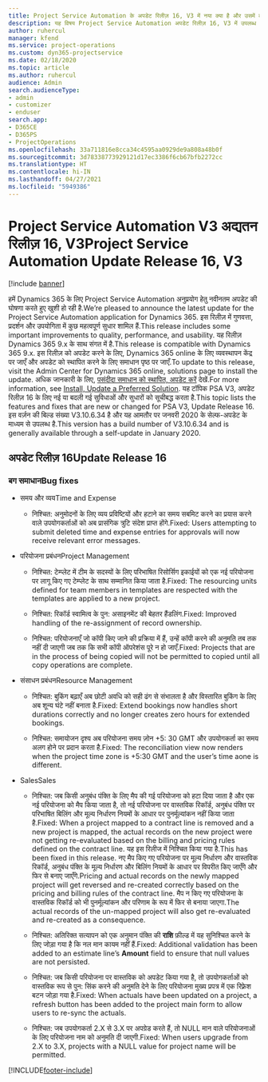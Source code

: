 ```yaml
---
title: Project Service Automation के अपडेट रिलीज़ 16, V3 में नया क्या है और उसमें क्या परिवर्तन हुआ है
description: यह विषय Project Service Automation अपडेट रिलीज़ 16, V3 में उपलब्ध सुविधाओं और सुधारों को सूचीबद्ध करता है.
author: ruhercul
manager: kfend
ms.service: project-operations
ms.custom: dyn365-projectservice
ms.date: 02/18/2020
ms.topic: article
ms.author: ruhercul
audience: Admin
search.audienceType:
- admin
- customizer
- enduser
search.app:
- D365CE
- D365PS
- ProjectOperations
ms.openlocfilehash: 33a711816e8cca34c4595aa0929de9a808a48b0f
ms.sourcegitcommit: 3d78338773929121d17ec3386f6cb67bfb2272cc
ms.translationtype: HT
ms.contentlocale: hi-IN
ms.lasthandoff: 04/27/2021
ms.locfileid: "5949386"
---
```

# <a name="project-service-automation-update-release-16-v3"></a><span data-ttu-id="d0be5-103">Project Service Automation V3 अद्यतन रिलीज़ 16, V3</span><span class="sxs-lookup"><span data-stu-id="d0be5-103">Project Service Automation Update Release 16, V3</span></span>

[!include [banner](../includes/psa-now-project-operations.md)]

<span data-ttu-id="d0be5-104">हमें Dynamics 365 के लिए Project Service Automation अनुप्रयोग हेतु नवीनतम अपडेट की घोषणा करते हुए खुशी हो रही है.</span><span class="sxs-lookup"><span data-stu-id="d0be5-104">We’re pleased to announce the latest update for the Project Service Automation application for Dynamics 365.</span></span> <span data-ttu-id="d0be5-105">इस रिलीज़ में गुणवत्ता, प्रदर्शन और उपयोगिता में कुछ महत्वपूर्ण सुधार शामिल हैं.</span><span class="sxs-lookup"><span data-stu-id="d0be5-105">This release includes some important improvements to quality, performance, and usability.</span></span>  <span data-ttu-id="d0be5-106">यह रिलीज़ Dynamics 365 9.x के साथ संगत में है.</span><span class="sxs-lookup"><span data-stu-id="d0be5-106">This release is compatible with Dynamics 365 9.x.</span></span> <span data-ttu-id="d0be5-107">इस रिलीज़ को अपडेट करने के लिए, Dynamics 365 online के लिए व्यवस्थापन केंद्र पर जाएँ और अपडेट को स्थापित करने के लिए समाधान पृष्ठ पर जाएँ.</span><span class="sxs-lookup"><span data-stu-id="d0be5-107">To update to this release, visit the Admin Center for Dynamics 365 online, solutions page to install the update.</span></span> <span data-ttu-id="d0be5-108">अधिक जानकारी के लिए, [पसंदीदा समाधान को स्थापित, अपडेट करें](/dynamics365/project-service/upgrade-psa-home-page) देखें.</span><span class="sxs-lookup"><span data-stu-id="d0be5-108">For more information, see [Install, Update a Preferred Solution](/dynamics365/project-service/upgrade-psa-home-page).</span></span>
<span data-ttu-id="d0be5-109">यह टॉपिक PSA V3, अपडेट रिलीज़ 16 के लिए नई या बदली गई सुविधाओं और सुधारों को सूचीबद्ध करता है.</span><span class="sxs-lookup"><span data-stu-id="d0be5-109">This topic lists the features and fixes that are new or changed for PSA V3, Update Release 16.</span></span> <span data-ttu-id="d0be5-110">इस वर्ज़न की बिल्ड संख्या V3.10.6.34 है और यह आमतौर पर जनवरी 2020 के सेल्फ-अपडेट के माध्यम से उपलब्ध है.</span><span class="sxs-lookup"><span data-stu-id="d0be5-110">This version has a build number of V3.10.6.34 and is generally available through a self-update in January 2020.</span></span>


## <a name="update-release-16"></a><span data-ttu-id="d0be5-111">अपडेट रिलीज़ 16</span><span class="sxs-lookup"><span data-stu-id="d0be5-111">Update Release 16</span></span>

### <a name="bug-fixes"></a><span data-ttu-id="d0be5-112">बग समाधान</span><span class="sxs-lookup"><span data-stu-id="d0be5-112">Bug fixes</span></span>

-   <span data-ttu-id="d0be5-113">समय और व्यय</span><span class="sxs-lookup"><span data-stu-id="d0be5-113">Time and Expense</span></span>

    -   <span data-ttu-id="d0be5-114">निश्चित: अनुमोदनों के लिए व्यय प्रविष्टियों और हटाने का समय सबमिट करने का प्रयास करने वाले उपयोगकर्ताओं को अब प्रासंगिक त्रुटि संदेश प्राप्त होंगे.</span><span class="sxs-lookup"><span data-stu-id="d0be5-114">Fixed: Users attempting to submit deleted time and expense entries for approvals will now receive relevant error messages.</span></span>

-   <span data-ttu-id="d0be5-115">परियोजना प्रबंधन</span><span class="sxs-lookup"><span data-stu-id="d0be5-115">Project Management</span></span>

    -   <span data-ttu-id="d0be5-116">निश्चित: टेम्प्लेट में टीम के सदस्यों के लिए परिभाषित रिसोर्सिग इकाईयों को एक नई परियोजना पर लागू किए गए टेम्प्लेट के साथ सम्मानित किया जाता है.</span><span class="sxs-lookup"><span data-stu-id="d0be5-116">Fixed: The resourcing units defined for team members in templates are respected with the templates are applied to a new project.</span></span>

    -   <span data-ttu-id="d0be5-117">निश्चित: रिकॉर्ड स्वामित्व के पुन: असाइनमेंट की बेहतर हैंडलिंग.</span><span class="sxs-lookup"><span data-stu-id="d0be5-117">Fixed: Improved handling of the re-assignment of record ownership.</span></span>

    -   <span data-ttu-id="d0be5-118">निश्चित: परियोजनाएँ जो कॉपी किए जाने की प्रक्रिया में हैं, उन्हें कॉपी करने की अनुमति तब तक नहीं दी जाएगी जब तक कि सभी कॉपी ऑपरेशंस पूरे न हो जाएँ.</span><span class="sxs-lookup"><span data-stu-id="d0be5-118">Fixed: Projects that are in the process of being copied will not be permitted to copied until all copy operations are complete.</span></span>

-   <span data-ttu-id="d0be5-119">संसाधन प्रबंधन</span><span class="sxs-lookup"><span data-stu-id="d0be5-119">Resource Management</span></span>

    -   <span data-ttu-id="d0be5-120">निश्चित: बुकिंग बढ़ाएँ अब छोटी अवधि को सही ढंग से संभालता है और विस्तारित बुकिंग के लिए अब शून्य घंटे नहीं बनाता है.</span><span class="sxs-lookup"><span data-stu-id="d0be5-120">Fixed: Extend bookings now handles short durations correctly and no longer creates zero hours for extended bookings.</span></span>

    -   <span data-ttu-id="d0be5-121">निश्चित: समायोजन दृश्य अब परियोजना समय ज़ोन +5: 30 GMT और उपयोगकर्ता का समय अलग होने पर प्रदान करता है.</span><span class="sxs-lookup"><span data-stu-id="d0be5-121">Fixed: The reconciliation view now renders when the project time zone is +5:30 GMT and the user’s time aone is different.</span></span>

-   <span data-ttu-id="d0be5-122">Sales</span><span class="sxs-lookup"><span data-stu-id="d0be5-122">Sales</span></span>

    -   <span data-ttu-id="d0be5-123">निश्चित: जब किसी अनुबंध पंक्ति के लिए मैप की गई परियोजना को हटा दिया जाता है और एक नई परियोजना को मैप किया जाता है, तो नई परियोजना पर वास्तविक रिकॉर्ड, अनुबंध पंक्ति पर परिभाषित बिलिंग और मूल्य निर्धारण नियमों के आधार पर पुनर्मूल्यांकन नहीं किया जाता है.</span><span class="sxs-lookup"><span data-stu-id="d0be5-123">Fixed: When a project mapped to a contract line is removed and a new project is mapped, the actual records on the new project were not getting re-evaluated based on the billing and pricing rules defined on the contract line.</span></span> <span data-ttu-id="d0be5-124">यह इस रिलीज में निश्चित किया गया है.</span><span class="sxs-lookup"><span data-stu-id="d0be5-124">This has been fixed in this release.</span></span> <span data-ttu-id="d0be5-125">नए मैप किए गए परियोजना पर मूल्य निर्धारण और वास्तविक रिकॉर्ड, अनुबंध पंक्ति के मूल्य निर्धारण और बिलिंग नियमों के आधार पर विपरीत किए जाएँगे और फिर से बनाए जाएँगे.</span><span class="sxs-lookup"><span data-stu-id="d0be5-125">Pricing and actual records on the newly mapped project will get reversed and re-created correctly based on the pricing and billing rules of the contract line.</span></span> <span data-ttu-id="d0be5-126">मैप न किए गए परियोजना के वास्तविक रिकॉर्ड को भी पुनर्मूल्यांकन और परिणाम के रूप में फिर से बनाया जाएगा.</span><span class="sxs-lookup"><span data-stu-id="d0be5-126">The actual records of the un-mapped project will also get re-evaluated and re-created as a consequence.</span></span>

    -   <span data-ttu-id="d0be5-127">निश्चित: अतिरिक्त सत्यापन को एक अनुमान पंक्ति की **राशि** फ़ील्ड में यह सुनिश्चित करने के लिए जोड़ा गया है कि नल मान कायम नहीं हैं.</span><span class="sxs-lookup"><span data-stu-id="d0be5-127">Fixed: Additional validation has been added to an estimate line’s **Amount** field to ensure that null values are not persisted.</span></span>

    -   <span data-ttu-id="d0be5-128">निश्चित: जब किसी परियोजना पर वास्तविक को अपडेट किया गया है, तो उपयोगकर्ताओं को वास्तविक रूप से पुन: सिंक करने की अनुमति देने के लिए परियोजना मुख्य प्रपत्र में एक रिफ़्रेश बटन जोड़ा गया है.</span><span class="sxs-lookup"><span data-stu-id="d0be5-128">Fixed: When actuals have been updated on a project, a refresh button has been added to the project main form to allow users to re-sync the actuals.</span></span>

    -   <span data-ttu-id="d0be5-129">निश्चित: जब उपयोगकर्ता 2.X से 3.X पर अपग्रेड करते हैं, तो NULL मान वाले परियोजनाओं के लिए परियोजना नाम को अनुमति दी जाएगी.</span><span class="sxs-lookup"><span data-stu-id="d0be5-129">Fixed: When users upgrade from 2.X to 3.X, projects with a NULL value for project name will be permitted.</span></span>



[!INCLUDE[footer-include](../includes/footer-banner.md)]
